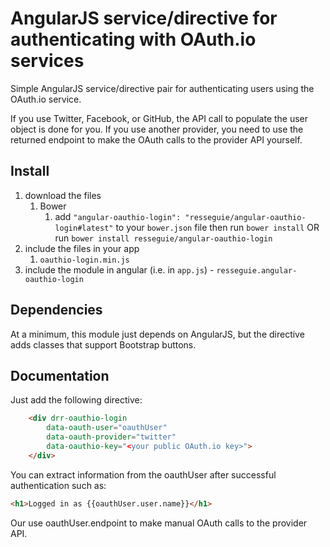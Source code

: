 # AngularJS service/directive for authenticating with OAuth.io services

Simple AngularJS service/directive pair for authenticating users using the OAuth.io service.

If you use Twitter, Facebook, or GitHub, the API call to populate the user object is done for you. If you use another provider, you need to use the returned endpoint to make the OAuth calls to the provider API yourself.

## Install
1. download the files
	1. Bower
		1. add `"angular-oauthio-login": "resseguie/angular-oauthio-login#latest"` to your `bower.json` file then run `bower install` OR run `bower install resseguie/angular-oauthio-login`
2. include the files in your app
	1. `oauthio-login.min.js`
3. include the module in angular (i.e. in `app.js`) - `resseguie.angular-oauthio-login`

## Dependencies
At a minimum, this module just depends on AngularJS, but the directive adds classes that support Bootstrap buttons.

## Documentation

Just add the following directive:

```html
	<div drr-oauthio-login
		data-oauth-user="oauthUser"
		data-oauth-provider="twitter"
		data-oauthio-key="<your public OAuth.io key>">
	</div>
```

You can extract information from the oauthUser after successful authentication such as:

```html
<h1>Logged in as {{oauthUser.user.name}}</h1>
```

Our use oauthUser.endpoint to make manual OAuth calls to the provider API.
